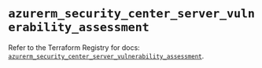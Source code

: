 # `azurerm_security_center_server_vulnerability_assessment`

Refer to the Terraform Registry for docs: [`azurerm_security_center_server_vulnerability_assessment`](https://registry.terraform.io/providers/hashicorp/azurerm/3.102.0/docs/resources/security_center_server_vulnerability_assessment).
